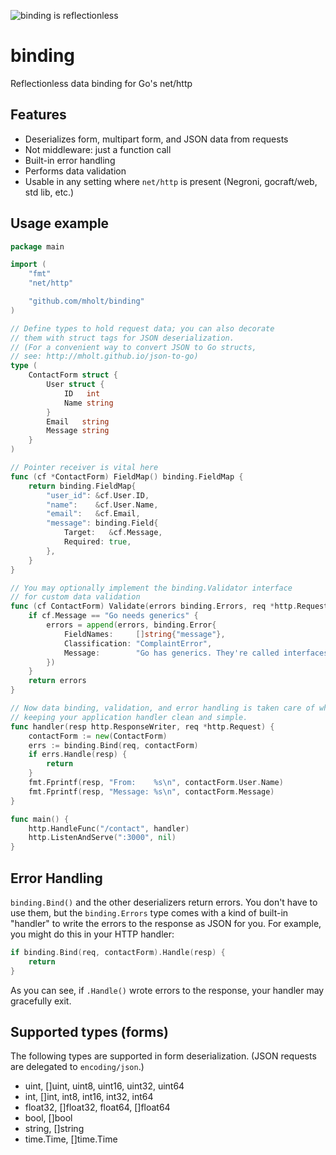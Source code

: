 ![binding is reflectionless](http://mholt.github.io/binding/resources/images/binding-sm.png)

binding
=======

Reflectionless data binding for Go's net/http



Features
---------

- Deserializes form, multipart form, and JSON data from requests
- Not middleware: just a function call
- Built-in error handling
- Performs data validation
- Usable in any setting where `net/http` is present (Negroni, gocraft/web, std lib, etc.)


Usage example
--------------

```go
package main

import (
	"fmt"
	"net/http"

	"github.com/mholt/binding"
)

// Define types to hold request data; you can also decorate
// them with struct tags for JSON deserialization.
// (For a convenient way to convert JSON to Go structs,
// see: http://mholt.github.io/json-to-go)
type (
	ContactForm struct {
		User struct {
			ID   int
			Name string
		}
		Email   string
		Message string
	}
)

// Pointer receiver is vital here
func (cf *ContactForm) FieldMap() binding.FieldMap {
	return binding.FieldMap{
		"user_id": &cf.User.ID,
		"name":    &cf.User.Name,
		"email":   &cf.Email,
		"message": binding.Field{
			Target:   &cf.Message,
			Required: true,
		},
	}
}

// You may optionally implement the binding.Validator interface
// for custom data validation
func (cf ContactForm) Validate(errors binding.Errors, req *http.Request) binding.Errors {
	if cf.Message == "Go needs generics" {
		errors = append(errors, binding.Error{
			FieldNames:     []string{"message"},
			Classification: "ComplaintError",
			Message:        "Go has generics. They're called interfaces.",
		})
	}
	return errors
}

// Now data binding, validation, and error handling is taken care of while
// keeping your application handler clean and simple.
func handler(resp http.ResponseWriter, req *http.Request) {
	contactForm := new(ContactForm)
	errs := binding.Bind(req, contactForm)
	if errs.Handle(resp) {
		return
	}
	fmt.Fprintf(resp, "From:    %s\n", contactForm.User.Name)
	fmt.Fprintf(resp, "Message: %s\n", contactForm.Message)
}

func main() {
	http.HandleFunc("/contact", handler)
	http.ListenAndServe(":3000", nil)
}
```



Error Handling
---------------

`binding.Bind()` and the other deserializers return errors. You don't have to use them, but the `binding.Errors` type comes with a kind of built-in "handler" to write the errors to the response as JSON for you. For example, you might do this in your HTTP handler:

```go
if binding.Bind(req, contactForm).Handle(resp) {
	return
}
```

As you can see, if `.Handle()` wrote errors to the response, your handler may gracefully exit.




Supported types (forms)
------------------------

The following types are supported in form deserialization. (JSON requests are delegated to `encoding/json`.)

- uint, []uint, uint8, uint16, uint32, uint64
- int, []int, int8, int16, int32, int64
- float32, []float32, float64, []float64
- bool, []bool
- string, []string
- time.Time, []time.Time
